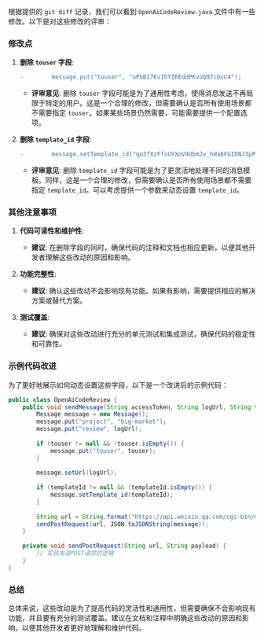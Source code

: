根据提供的 `git diff` 记录，我们可以看到 `OpenAiCodeReview.java` 文件中有一些修改。以下是对这些修改的评审：

### 修改点

1. **删除 `touser` 字段**:
   ```diff
   -        message.put("touser", "oPbBI7KvIhYIREddPKvoQ97cDvC4");
   ```
   - **评审意见**: 删除 `touser` 字段可能是为了通用性考虑，使得消息发送不再局限于特定的用户。这是一个合理的修改，但需要确认是否所有使用场景都不需要指定 `touser`。如果某些场景仍然需要，可能需要提供一个配置选项。

2. **删除 `template_id` 字段**:
   ```diff
   -        message.setTemplate_id("qo3fXzFfsUYXoV4UbmJv_hHa6FGIDNJ3pP7nu45rzcg");
   ```
   - **评审意见**: 删除 `template_id` 字段可能是为了更灵活地处理不同的消息模板。同样，这是一个合理的修改，但需要确认是否所有使用场景都不需要指定 `template_id`。可以考虑提供一个参数来动态设置 `template_id`。

### 其他注意事项

1. **代码可读性和维护性**:
   - **建议**: 在删除字段的同时，确保代码的注释和文档也相应更新，以便其他开发者理解这些改动的原因和影响。

2. **功能完整性**:
   - **建议**: 确认这些改动不会影响现有功能。如果有影响，需要提供相应的解决方案或替代方案。

3. **测试覆盖**:
   - **建议**: 确保对这些改动进行充分的单元测试和集成测试，确保代码的稳定性和可靠性。

### 示例代码改进

为了更好地展示如何动态设置这些字段，以下是一个改进后的示例代码：

```java
public class OpenAiCodeReview {
    public void sendMessage(String accessToken, String logUrl, String touser, String templateId) {
        Message message = new Message();
        message.put("project", "big-market");
        message.put("review", logUrl);
        
        if (touser != null && !touser.isEmpty()) {
            message.put("touser", touser);
        }
        
        message.setUrl(logUrl);
        
        if (templateId != null && !templateId.isEmpty()) {
            message.setTemplate_id(templateId);
        }
        
        String url = String.format("https://api.weixin.qq.com/cgi-bin/message/template/send?access_token=%s", accessToken);
        sendPostRequest(url, JSON.toJSONString(message));
    }
    
    private void sendPostRequest(String url, String payload) {
        // 实现发送POST请求的逻辑
    }
}
```

### 总结

总体来说，这些改动是为了提高代码的灵活性和通用性，但需要确保不会影响现有功能，并且要有充分的测试覆盖。建议在文档和注释中明确这些改动的原因和影响，以便其他开发者更好地理解和维护代码。